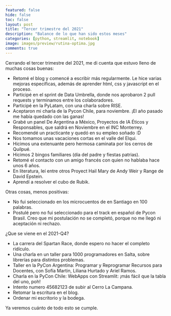 ```yaml
---
featured: false
hide: false
toc: false
layout: post
title: "Tercer trimestre del 2021"
description: "Balance de lo que han sido estos meses"
categories: [python, streamlit, notebook]
image: images/preview/rutina-optima.jpg
comments: true
---
```


Cerrando el tercer trimestre del 2021, me di cuenta que estuvo lleno de muchas cosas buenas:
* Retomé el blog y comencé a escribir más regularmente. Le hice varias mejoras específicas, además de aprender html, css y javascript en el proceso.
* Participé en el sprint de Data Umbrella, donde nos aprobaron 2 pull requests y terminamos entre los colaboradores. 
* Participé en la PyLatam, con una charla sobre RISE.
* Aceptaron mi charla de la Pycon Chile, para noviembre. ¡El año pasado me había quedado con las ganas!
* Grabé un panel De Argentina a México, Proyectos de IA Éticos y Responsables, que saldrá en Noviembre en el INC Monterrey.
* Recomendé un practicante y quedó en su empleo soñado :D 
* Nos tomamos unas vacaciones cortas en el valle del Elqui.
* Hicimos una extenuante pero hermosa caminata por los cerros de Quilpué.
* Hicimos 2 bingos familiares (día del padre y fiestas patrias).
* Retomé el contacto con un amigo francés con quien no hablaba hace unos 6 años.
* En literatura, leí entre otros Proyect Hail Mary de Andy Weir y Range de David Epstein.
* Aprendí a resolver el cubo de Rubik.

Otras cosas, menos positivas:
* No fui seleccionado en los microcuentos de en Santiago en 100 palabras.
* Postulé pero no fui seleccionado para el track en español de Pycon Brasil. Creo que mi postulación no se completó, porque no me llegó ni aceptación ni rechazo.

¿Que se viene en el 2021-Q4?

* La carrera del Spartan Race, donde espero no hacer el completo ridículo.
* Una charla en un taller para 1000 programadores en Salta, sobre librerías para distintos problemas.
* Taller en la PyCon Argentina: Programar y Reprogramar Recursos para Docentes, con Sofía Martin, Liliana Hurtado y Ariel Ramos.
* Charla en la PyCon Chile: WebApps con Streamlit: ¡más fácil que la tabla del uno, poh!
* Intento numero 45682123 de subir al Cerro La Campana.
* Retomar la escritura en el blog.
* Ordenar mi escritorio y la bodega.

Ya veremos cuánto de todo esto se cumple.
